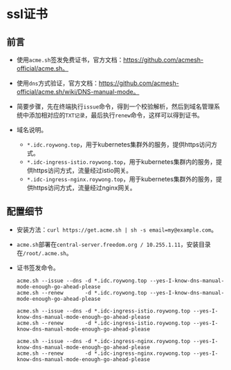 # ssl证书


## 前言
- 使用`acme.sh`签发免费证书，官方文档：https://github.com/acmesh-official/acme.sh。

- 使用`dns`方式验证，官方文档：https://github.com/acmesh-official/acme.sh/wiki/DNS-manual-mode。

- 简要步骤，先在终端执行`issue`命令，得到一个校验解析，然后到域名管理系统中添加相对应的`TXT记录`，最后执行`renew`命令，这样可以得到证书。

- 域名说明。
  - `*.idc.roywong.top`，用于kubernetes集群外的服务，提供https访问方式。
  - `*.idc-ingress-istio.roywong.top`，用于kubernetes集群内的服务，提供https访问方式，流量经过istio网关。
  - `*.idc-ingress-nginx.roywong.top`，用于kubernetes集群外的服务，提供https访问方式，流量经过nginx网关。



## 配置细节
- 安装方法：`curl https://get.acme.sh | sh -s email=my@example.com`。

- `acme.sh`部署在`central-server.freedom.org / 10.255.1.11`，安装目录在`/root/.acme.sh`。

- 证书签发命令。
  ```shell
  acme.sh --issue --dns -d *.idc.roywong.top --yes-I-know-dns-manual-mode-enough-go-ahead-please
  acme.sh --renew       -d *.idc.roywong.top --yes-I-know-dns-manual-mode-enough-go-ahead-please
  
  acme.sh --issue --dns -d *.idc-ingress-istio.roywong.top --yes-I-know-dns-manual-mode-enough-go-ahead-please
  acme.sh --renew       -d *.idc-ingress-istio.roywong.top --yes-I-know-dns-manual-mode-enough-go-ahead-please
  
  acme.sh --issue --dns -d *.idc-ingress-nginx.roywong.top --yes-I-know-dns-manual-mode-enough-go-ahead-please
  acme.sh --renew       -d *.idc-ingress-nginx.roywong.top --yes-I-know-dns-manual-mode-enough-go-ahead-please
  ```